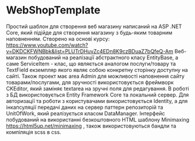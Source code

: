 # WebShopTemplate

Простий шаблон для створення веб магазину написаний на ASP .NET Core, який підійде для створення магазину з будь-яким товарним наповненням. Створено на основі курсу:  https://www.youtube.com/watch?v=DKDCKFWNBbk&list=PLUTrDHuvZc4EDn8K9czBDuaZ7bQfeQ-Am
Веб-магазин побудований на реалізації абстрактного класу EntityBase, а саме ServiceItem - клас, що являється аналогом послуги/товару та TextField екземпляр якого являє собою конкретну сторінку доступну на сайті. Також проект має area Admin для можливості наповнення сайту товарами/послугами, для зручності використовується фреймворк CKEditor, який заміняє textarea на зручні поля для редагування.
В роботі з БД використовується Entity Framework Core та локальний сервер. Для авторизації та роботи з користувачами використовується Identity, а для інкапсуляції передачі даних на сервер паттерн репозиторій та UnitOfWork, який реалізується класом DataManager. 
Інтерфейс побудований на використанні безкоштовного HTML шаблону Minimaxing  https://html5up.net/minimaxing , також використовуються бандли та компіляція scss в css.
